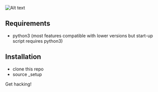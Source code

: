 ![Alt text](lelantos_base/static/lelantos_base/imgs/lelantos-about.jpg?raw=true "Title")

## Requirements

- python3 (most features compatible with lower versions but start-up script requires python3)

## Installation

- clone this repo
- source _setup

Get hacking!

